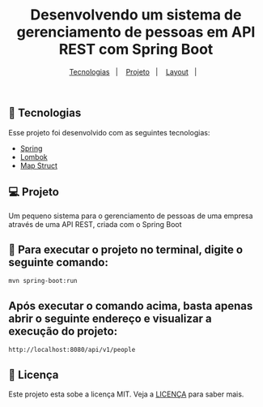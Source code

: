 <h1 align="center">
   Desenvolvendo um sistema de gerenciamento de pessoas em API REST com Spring Boot
</h1>

<p align="center">
  <a href="#-tecnologias">Tecnologias</a>&nbsp;&nbsp;&nbsp;|&nbsp;&nbsp;&nbsp;
  <a href="#-projeto">Projeto</a>&nbsp;&nbsp;&nbsp;|&nbsp;&nbsp;&nbsp;
  <a href="#-layout">Layout</a>&nbsp;&nbsp;&nbsp;|&nbsp;&nbsp;&nbsp;
</p>


<br>


## 🚀 Tecnologias

Esse projeto foi desenvolvido com as seguintes tecnologias:

- [Spring](https://spring.io/)
- [Lombok](https://projectlombok.org/)
- [Map Struct](https://mapstruct.org/)

## 💻 Projeto

Um pequeno sistema para o gerenciamento de pessoas de uma empresa através de uma API REST, criada com o Spring Boot

## :hammer: Para executar o projeto no terminal, digite o seguinte comando:

```shell script
mvn spring-boot:run 
```

## Após executar o comando acima, basta apenas abrir o seguinte endereço e visualizar a execução do projeto:

```
http://localhost:8080/api/v1/people
```
## 📝 Licença

Este projeto esta sobe a licença MIT. Veja a [LICENÇA](https://opensource.org/licenses/MIT) para saber mais.


